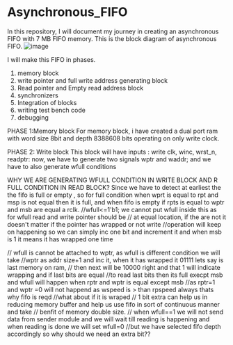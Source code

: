 # Asynchronous_FIFO
In this repository, I will document my journey in creating an asynchronous FIFO with 7 MB FIFO memory.
This is the block diagram of asynchronous FIFO.
![image](https://github.com/vedhant007/Asynchronous_FIFO/assets/66167443/3065754f-1c71-4cc8-8d9c-10595704741d)

I will make this FIFO in phases. 
1) memory block
2) write pointer and full write address generating block
3) Read pointer and Empty read address block
4) synchronizers
5) Integration of blocks
6) writing test bench code
7) debugging

PHASE 1:Memory block
For memory block, i have created a dual port ram with word size 8bit and depth 8388608 bits operating on only write clock.

PHASE 2: Write block
This block will have inputs : write clk, winc, wrst_n, readptr:
now, we have to generate two signals wptr and waddr;
and we have to also generate wfull conditions

WHY WE ARE GENERATING  WFULL CONDITION IN WRITE BLOCK AND R FULL CONDITION IN READ BLOCK?
Since we have to detect at earliest the the fifo is full or empty , so for full condition when wprt is equal to rpt and msp is not equal then it is full, and when fifo is empty if rpts is equal to wptr and msb are equal a rclk.
//wfull<=1'b1; we cannot put wfull inside this as for wfull read and write pointer should be
// at equal location, if the are not it doesn't matter if the pointer has wrapped or not write 
//operation will keep on happening so we can simply inc one bit and increment it and when msb is 1 it means it has wrapped one time

// wfull is cannot be attached to wptr, as wfull is different condition we will take 
//wptr as addr size+1 and inc it, when it has wrapped it 01111 lets say is last memory on ram,
// then next will be 10000 right and that 1 will indicate wrapping and if last bits are equal 
//to read last bits then its full execpt msb and wfull will happen when rptr and wptr is equal except msb
//as rptr=1 and wptr =0 will not happend as wspeed is > than rpspeed always thats why fifo is reqd
//what about if it is wraped
// 1 bit extra can help us in reducing memory buffer and help us use fifo in sort of continuous manner and take 
// benfit of memory double size.
// when wfull==1 we will not send data from sender module and we will wait till reading is happening and when reading is done we will set wfull=0
//but we have selected fifo depth accordingly so why should we need an extra bit??
